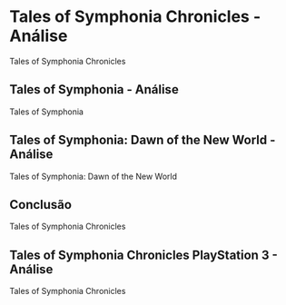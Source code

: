 ---
---

# Tales of Symphonia Chronicles - Análise

Tales of Symphonia Chronicles

## Tales of Symphonia - Análise

Tales of Symphonia

## Tales of Symphonia: Dawn of the New World - Análise

Tales of Symphonia: Dawn of the New World

## Conclusão

Tales of Symphonia Chronicles

## Tales of Symphonia Chronicles PlayStation 3 - Análise

Tales of Symphonia Chronicles
